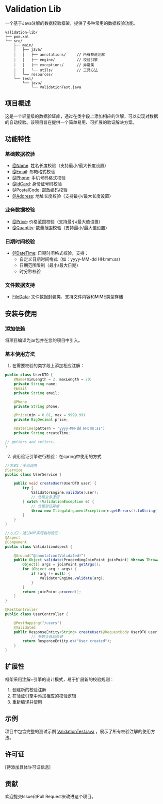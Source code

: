 # Validation Lib

一个基于Java注解的数据校验框架，提供了多种常用的数据校验功能。

```plantuml
validation-lib/
├── pom.xml
└── src/
    ├── main/
    │   ├── java/
    │   │   ├── annotations/     // 所有校验注解
    │   │   ├── engine/          // 校验引擎
    │   │   ├── exceptions/      // 异常类
    │   │   └── utils/           // 工具方法
    │   └── resources/
    └── test/
        └── java/
            └── ValidationTest.java
```

## 项目概述

这是一个轻量级的数据验证库，通过在类字段上添加相应的注解，可以实现对数据的自动校验。该项目旨在提供一个简单易用、可扩展的验证解决方案。

## 功能特性

### 基础数据校验

- [@Name](file://D:\project\IdeaProjects\validation-lib\src\main\java\annotations\Name.java#L18-L26):
  姓名长度校验（支持最小/最大长度设置）
- [@Email](file://D:\project\IdeaProjects\validation-lib\src\main\java\annotations\Email.java#L20-L24): 邮箱格式校验
- [@Phone](file://D:\project\IdeaProjects\validation-lib\src\main\java\annotations\Phone.java#L18-L22): 手机号码格式校验
- [@IdCard](file://D:\project\IdeaProjects\validation-lib\src\main\java\annotations\IdCard.java#L17-L21): 身份证号码校验
- [@PostalCode](file://D:\project\IdeaProjects\validation-lib\src\main\java\annotations\PostalCode.java#L18-L22): 邮政编码校验
- [@Address](file://D:\project\IdeaProjects\validation-lib\src\main\java\annotations\Address.java#L17-L23):
  地址长度校验（支持最小/最大长度设置）

### 业务数据校验

- [@Price](file://D:\project\IdeaProjects\validation-lib\src\main\java\annotations\Price.java#L18-L24):
  价格范围校验（支持最小/最大值设置）
- [@Quantity](file://D:\project\IdeaProjects\validation-lib\src\main\java\annotations\Quantity.java#L18-L26):
  数量范围校验（支持最小/最大值设置）

### 日期时间校验

- [@DateTime](file://D:\project\IdeaProjects\validation-lib\src\main\java\annotations\DateTime.java#L19-L29):
  日期时间格式校验，支持：
    - 自定义日期时间格式（如：yyyy-MM-dd HH:mm:ss）
    - 日期范围限制（最小/最大日期）
    - 时分秒校验

### 文件数据支持

- [FileData](file://D:\project\IdeaProjects\validation-lib\src\main\java\engine\FileData.java#L12-L47):
  文件数据封装类，支持文件内容和MIME类型存储

## 安装与使用

### 添加依赖

将项目编译为jar包并在您的项目中引入。

### 基本使用方法

1. 在需要校验的类字段上添加相应注解：

```java
public class UserDTO {
    @Name(minLength = 2, maxLength = 20)
    private String name;
    @Email
    private String email;

    @Phone
    private String phone;

    @Price(min = 0.01, max = 9999.99)
    private BigDecimal price;

    @DateTime(pattern = "yyyy-MM-dd HH:mm:ss")
    private String createTime;

// getters and setters...
}
```

2. 调用验证引擎进行校验：在spring中使用的方式

```java
//方式1：手动调用
@Service
public class UserService {

    public void createUser(UserDTO user) {
        try {
            ValidatorEngine.validate(user);
            // 处理业务逻辑
        } catch (ValidationException e) {
            // 处理验证异常
            throw new IllegalArgumentException(e.getErrors().toString());
        }
    }
}
```



```java
//方式2：通过AOP实现自动验证：
@Aspect
@Component
public class ValidationAspect {

    @Around("@annotation(Validated)")
    public Object validate(ProceedingJoinPoint joinPoint) throws Throwable {
        Object[] args = joinPoint.getArgs();
        for (Object arg : args) {
            if (arg != null) {
                ValidatorEngine.validate(arg);
            }
        }
        return joinPoint.proceed();
    }
}

@RestController
public class UserController {

    @PostMapping("/users")
    @Validated
    public ResponseEntity<String> createUser(@RequestBody UserDTO user) {
            // 参数会自动验证
        return ResponseEntity.ok("User created");
    }
}
```

## 扩展性

框架采用注解+引擎的设计模式，易于扩展新的校验规则：

1. 创建新的校验注解
2. 在验证引擎中添加相应的校验逻辑
3. 重新编译并使用

## 示例

项目中包含完整的测试示例 [ValidationTest.java](file://D:\project\IdeaProjects\validation-lib\src\test\java\ValidationTest.java)
，展示了所有校验注解的使用方法。

## 许可证

[待添加具体许可证信息]

## 贡献

欢迎提交Issue和Pull Request来改进这个项目。


